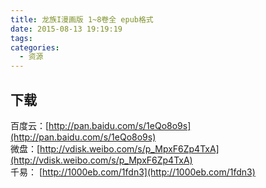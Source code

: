```yaml
---
title: 龙族I漫画版 1~8卷全 epub格式
date: 2015-08-13 19:19:19
tags:
categories:
  - 资源
---
```


## 下载

百度云：[http://pan.baidu.com/s/1eQo8o9s](http://pan.baidu.com/s/1eQo8o9s)  
微盘：[http://vdisk.weibo.com/s/p_MpxF6Zp4TxA](http://vdisk.weibo.com/s/p_MpxF6Zp4TxA)  
千易： [http://1000eb.com/1fdn3](http://1000eb.com/1fdn3)